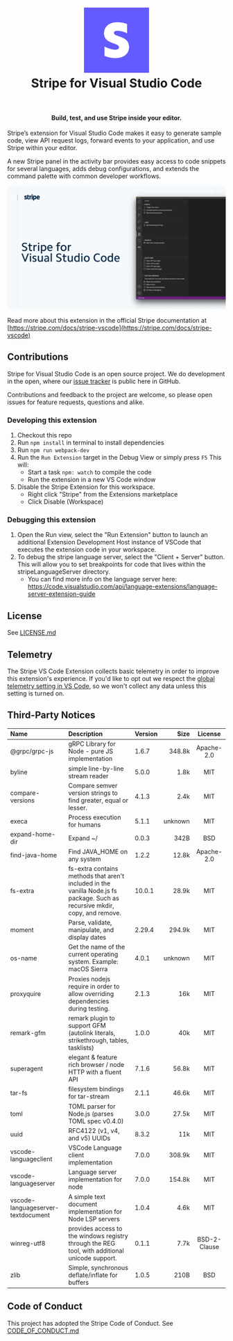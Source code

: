 <h1 align="center">
  <br>
    <img src="https://github.com/stripe/vscode-stripe/blob/master/resources/logo.png?raw=true" alt="logo" width="150">
  <br>
  Stripe for Visual Studio Code
  <br>
  <br>
</h1>

<h4 align="center">Build, test, and use Stripe inside your editor.</h4>

Stripe’s extension for Visual Studio Code makes it easy to generate sample code, view API request logs, forward events to your application, and use Stripe within your editor.

A new Stripe panel in the activity bar provides easy access to code snippets for several languages, adds debug configurations, and extends the command palette with common developer workflows.

![Stripe](resources/extension.png)

Read more about this extension in the official Stripe documentation at [https://stripe.com/docs/stripe-vscode](https://stripe.com/docs/stripe-vscode)

## Contributions

Stripe for Visual Studio Code is an open source project. We do development in the open, where our [issue tracker](https://github.com/stripe/vscode-stripe/issues) is public here in GitHub.

Contributions and feedback to the project are welcome, so please open issues for feature requests, questions and alike.

### Developing this extension

1. Checkout this repo
1. Run `npm install` in terminal to install dependencies
1. Run `npm run webpack-dev`
1. Run the `Run Extension` target in the Debug View or simply press `F5` This will:
   - Start a task `npm: watch` to compile the code
   - Run the extension in a new VS Code window
1. Disable the Stripe Extension for this workspace.
   - Right click "Stripe" from the Extensions marketplace
   - Click Disable (Workspace)

### Debugging this extension

1. Open the Run view, select the "Run Extension" button to launch an additional Extension Development Host instance of VSCode that executes the extension code in your workspace.
1. To debug the stripe language server, select the "Client + Server" button. This will allow you to set breakpoints for code that lives within the stripeLanguageServer directory.
   - You can find more info on the language server here: https://code.visualstudio.com/api/language-extensions/language-server-extension-guide

## License

See [LICENSE.md](LICENSE.md)

## Telemetry

The Stripe VS Code Extension collects basic telemetry in order to improve this extension's experience. If you'd like to opt out we respect the [global telemetry setting in VS Code](https://code.visualstudio.com/docs/getstarted/telemetry), so we won't collect any data unless this setting is turned on.

## Third-Party Notices

| Name                               | Description                                                                                                                  | Version |    Size |    License   |
| :--------------------------------- | :--------------------------------------------------------------------------------------------------------------------------- | :------ | ------: | :----------: |
| @grpc/grpc-js                      | gRPC Library for Node - pure JS implementation                                                                               | 1.6.7   |  348.8k |  Apache-2.0  |
| byline                             | simple line-by-line stream reader                                                                                            | 5.0.0   |    1.8k |      MIT     |
| compare-versions                   | Compare semver version strings to find greater, equal or lesser.                                                             | 4.1.3   |    2.4k |      MIT     |
| execa                              | Process execution for humans                                                                                                 | 5.1.1   | unknown |      MIT     |
| expand-home-dir                    | Expand ~/                                                                                                                    | 0.0.3   |    342B |      BSD     |
| find-java-home                     | Find JAVA_HOME on any system                                                                                                 | 1.2.2   |   12.8k |  Apache-2.0  |
| fs-extra                           | fs-extra contains methods that aren't included in the vanilla Node.js fs package. Such as recursive mkdir, copy, and remove. | 10.0.1  |   28.9k |      MIT     |
| moment                             | Parse, validate, manipulate, and display dates                                                                               | 2.29.4  |  294.9k |      MIT     |
| os-name                            | Get the name of the current operating system. Example: macOS Sierra                                                          | 4.0.1   | unknown |      MIT     |
| proxyquire                         | Proxies nodejs require in order to allow overriding dependencies during testing.                                             | 2.1.3   |     16k |      MIT     |
| remark-gfm                         | remark plugin to support GFM (autolink literals, strikethrough, tables, tasklists)                                           | 1.0.0   |     40k |      MIT     |
| superagent                         | elegant & feature rich browser / node HTTP with a fluent API                                                                 | 7.1.6   |   56.8k |      MIT     |
| tar-fs                             | filesystem bindings for tar-stream                                                                                           | 2.1.1   |   46.6k |      MIT     |
| toml                               | TOML parser for Node.js (parses TOML spec v0.4.0)                                                                            | 3.0.0   |   27.5k |      MIT     |
| uuid                               | RFC4122 (v1, v4, and v5) UUIDs                                                                                               | 8.3.2   |     11k |      MIT     |
| vscode-languageclient              | VSCode Language client implementation                                                                                        | 7.0.0   |  308.9k |      MIT     |
| vscode-languageserver              | Language server implementation for node                                                                                      | 7.0.0   |  154.8k |      MIT     |
| vscode-languageserver-textdocument | A simple text document implementation for Node LSP servers                                                                   | 1.0.4   |    4.6k |      MIT     |
| winreg-utf8                        | provides access to the windows registry through the REG tool, with additional unicode support.                               | 0.1.1   |    7.7k | BSD-2-Clause |
| zlib                               | Simple, synchronous deflate/inflate for buffers                                                                              | 1.0.5   |    210B |      BSD     |

## Code of Conduct

This project has adopted the Stripe Code of Conduct. See [CODE_OF_CONDUCT.md](CODE_OF_CONDUCT.md)
